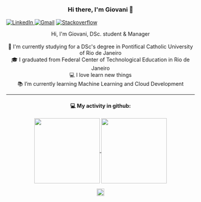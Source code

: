 <h3 align="center">
  Hi there, I'm Giovani 👋
</h3>

<a href="https://www.linkedin.com/in/giovani-ferreira-machado/" target="_blank"><img src="https://img.shields.io/badge/LinkedIn-%230077B5.svg?&style=flat-square&logo=linkedin&logoColor=white" alt="LinkedIn">
<a href="mailto:giovani.machado@gmail.com" target="_blank"><img src="https://img.shields.io/badge/Gmail-%231ED760.svg?&style=flat-square&logo=gmail&logoColor=white" alt="Gmail"></a>
<a href="https://stackoverflow.com/users/9707614/giovani" target="_blank"><img src="https://img.shields.io/badge/Stackoverflow-%f5050d.svg?&style=flat-square&logo=Stackoverflow&logoColor=white" alt="Stackoverflow"></a>
  
<p align="center">
  Hi, I'm Giovani, DSc. student & Manager
  <br>
  <br>
  🔬 I'm currently studying for a DSc's degree in Pontifical Catholic University of Rio de Janeiro
  <br>
  🎓 I graduated from Federal Center of Technological Education in Rio de Janeiro
  <br>
  💻 I love learn new things
  <br>
  📚 I’m currently learning Machine Learning and Cloud Development
  <br>
</p>

<hr>
<h4 align="center">💻 My activity in github:</h2>


<p align=center>
  <a href="https://github.com/anuraghazra/github-readme-stats" title="Go to Source">
    <img height=175 align="center" src="https://github-readme-stats.vercel.app/api?username=giovanimachado&show_icons=true&theme=gotham">
  </a>
  <a href="https://github.com/anuraghazra/github-readme-stats">
  <img height=175 align="center" src="https://github-readme-stats.vercel.app/api/top-langs/?username=giovanimachado&hide=c%23,powershell,java&title_color=2aa889&text_color=99d1ce&icon_color=2bbc8a&bg_color=0c1014&langs_count=8&layout=compact" />
  </a>
</p>

<p align=center>
  <a href="https://github.com/antonkomarev/github-profile-views-counter" title="Go to Source">
      <img height=20 align="center" src="https://komarev.com/ghpvc/?username=giovanimachado">
  </a>
</p>
<!--
**giovanimachado/giovanimachado** is a ✨ _special_ ✨ repository because its `README.md` (this file) appears on your GitHub profile.

<br>
<img align="center" src="https://visitor-badge.laobi.icu/badge?page_id=giovanimachado">
<br>

Here are some ideas to get you started:

- 🔭 I’m currently working on ...
- 🌱 I’m currently learning ...
- 👯 I’m looking to collaborate on ...
- 🤔 I’m looking for help with ...
- 💬 Ask me about ...
- 📫 How to reach me: ...
- 😄 Pronouns: ...
- ⚡ Fun fact: ...


<hr>
<h4 align="center">🌱 I’m currently learning::</h2>

- Tensorflow;
- Docker;
- AWS;
- TypeScript

-->
